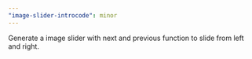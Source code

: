 ```yaml
---
"image-slider-introcode": minor
---
```


Generate a image slider with next and previous function to slide from left and right.
